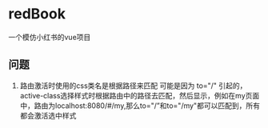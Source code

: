 # redBook
一个模仿小红书的vue项目
## 问题
1. 路由激活时使用的css类名是根据路径来匹配 可能是因为 to="/" 引起的，active-class选择样式时根据路由中的路径去匹配，然后显示，例如在my页面中，路由为localhost:8080/#/my,那么to="/”和to="/my"都可以匹配到，所有都会激活选中样式
